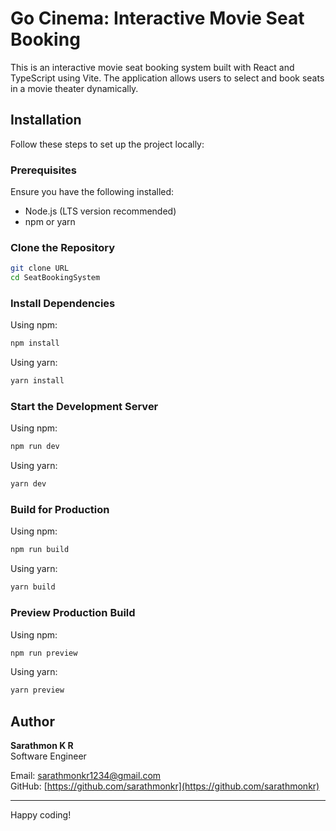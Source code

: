 # Go Cinema: Interactive Movie Seat Booking&#x20;

This is an interactive movie seat booking system built with React and TypeScript using Vite. The application allows users to select and book seats in a movie theater dynamically.

## Installation

Follow these steps to set up the project locally:

### Prerequisites

Ensure you have the following installed:

- Node.js (LTS version recommended)
- npm or yarn

### Clone the Repository

```sh
git clone URL
cd SeatBookingSystem
```

### Install Dependencies

Using npm:

```sh
npm install
```

Using yarn:

```sh
yarn install
```

### Start the Development Server

Using npm:

```sh
npm run dev
```

Using yarn:

```sh
yarn dev
```

### Build for Production

Using npm:

```sh
npm run build
```

Using yarn:

```sh
yarn build
```

### Preview Production Build

Using npm:

```sh
npm run preview
```

Using yarn:

```sh
yarn preview
```

## Author

**Sarathmon K R**\
Software Engineer

Email: [sarathmonkr1234@gmail.com](mailto\:sarathmonkr1234@gmail.com)\
GitHub: [https://github.com/sarathmonkr](https://github.com/sarathmonkr)

---

Happy coding!
